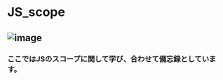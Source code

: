 # JS_scope

## ![image](https://user-images.githubusercontent.com/64732255/92720836-289e4780-f3a0-11ea-8611-a9c311cfec5f.png)

### ここではJSのスコープに関して学び、合わせて備忘録としています。
